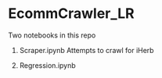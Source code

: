 # EcommCrawler_LR

Two notebooks in this repo
1. Scraper.ipynb
Attempts to crawl for iHerb 

2. Regression.ipynb 
